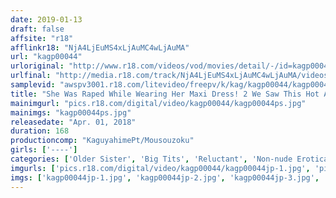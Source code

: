 ```yaml
---
date: 2019-01-13
draft: false
affsite: "r18"
afflinkr18: "NjA4LjEuMS4xLjAuMC4wLjAuMA"
url: "kagp00044"
urloriginal: "http://www.r18.com/videos/vod/movies/detail/-/id=kagp00044"
urlfinal: "http://media.r18.com/track/NjA4LjEuMS4xLjAuMC4wLjAuMA/videos/vod/movies/detail/-/id=kagp00044"
samplevid: "awspv3001.r18.com/litevideo/freepv/k/kag/kagp00044/kagp00044_dmb_w.mp4"
title: "She Was Raped While Wearing Her Maxi Dress! 2 We Saw This Hot And Sexy Lady Walking Around Wearing Just A Thin Dress, So We Followed Her Until We Had Her Alone... And We Kept Her Dress On While We Groped Her Body And Banged Her And Creampie Fucked Her"
mainimgurl: "pics.r18.com/digital/video/kagp00044/kagp00044ps.jpg"
mainimgs: "kagp00044ps.jpg"
releasedate: "Apr. 01, 2018"
duration: 168
productioncomp: "KaguyahimePt/Mousouzoku"
girls: ['----']
categories: ['Older Sister', 'Big Tits', 'Reluctant', 'Non-nude Erotica', 'Creampie', 'Hi-Def']
imgurls: ['pics.r18.com/digital/video/kagp00044/kagp00044jp-1.jpg', 'pics.r18.com/digital/video/kagp00044/kagp00044jp-2.jpg', 'pics.r18.com/digital/video/kagp00044/kagp00044jp-3.jpg', 'pics.r18.com/digital/video/kagp00044/kagp00044jp-4.jpg', 'pics.r18.com/digital/video/kagp00044/kagp00044jp-5.jpg', 'pics.r18.com/digital/video/kagp00044/kagp00044jp-6.jpg', 'pics.r18.com/digital/video/kagp00044/kagp00044jp-7.jpg', 'pics.r18.com/digital/video/kagp00044/kagp00044jp-8.jpg', 'pics.r18.com/digital/video/kagp00044/kagp00044jp-9.jpg', 'pics.r18.com/digital/video/kagp00044/kagp00044jp-10.jpg', 'pics.r18.com/digital/video/kagp00044/kagp00044jp-11.jpg', 'pics.r18.com/digital/video/kagp00044/kagp00044jp-12.jpg', 'pics.r18.com/digital/video/kagp00044/kagp00044jp-13.jpg', 'pics.r18.com/digital/video/kagp00044/kagp00044jp-14.jpg', 'pics.r18.com/digital/video/kagp00044/kagp00044jp-15.jpg', 'pics.r18.com/digital/video/kagp00044/kagp00044jp-16.jpg', 'pics.r18.com/digital/video/kagp00044/kagp00044jp-17.jpg', 'pics.r18.com/digital/video/kagp00044/kagp00044jp-18.jpg', 'pics.r18.com/digital/video/kagp00044/kagp00044jp-19.jpg', 'pics.r18.com/digital/video/kagp00044/kagp00044jp-20.jpg']
imgs: ['kagp00044jp-1.jpg', 'kagp00044jp-2.jpg', 'kagp00044jp-3.jpg', 'kagp00044jp-4.jpg', 'kagp00044jp-5.jpg', 'kagp00044jp-6.jpg', 'kagp00044jp-7.jpg', 'kagp00044jp-8.jpg', 'kagp00044jp-9.jpg', 'kagp00044jp-10.jpg', 'kagp00044jp-11.jpg', 'kagp00044jp-12.jpg', 'kagp00044jp-13.jpg', 'kagp00044jp-14.jpg', 'kagp00044jp-15.jpg', 'kagp00044jp-16.jpg', 'kagp00044jp-17.jpg', 'kagp00044jp-18.jpg', 'kagp00044jp-19.jpg', 'kagp00044jp-20.jpg']
---
```

